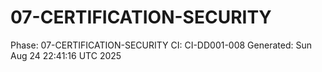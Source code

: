 # 07-CERTIFICATION-SECURITY
Phase: 07-CERTIFICATION-SECURITY
CI: CI-DD001-008
Generated: Sun Aug 24 22:41:16 UTC 2025
